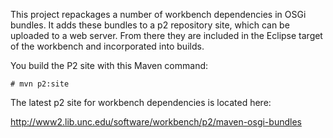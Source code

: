 This project repackages a number of workbench dependencies in OSGi bundles. It adds these bundles to a p2 repository site, which can be uploaded to a web server. From there they are included in the Eclipse target of the workbench and incorporated into builds.

You build the P2 site with this Maven command:

    # mvn p2:site

The latest p2 site for workbench dependencies is located here:

http://www2.lib.unc.edu/software/workbench/p2/maven-osgi-bundles
